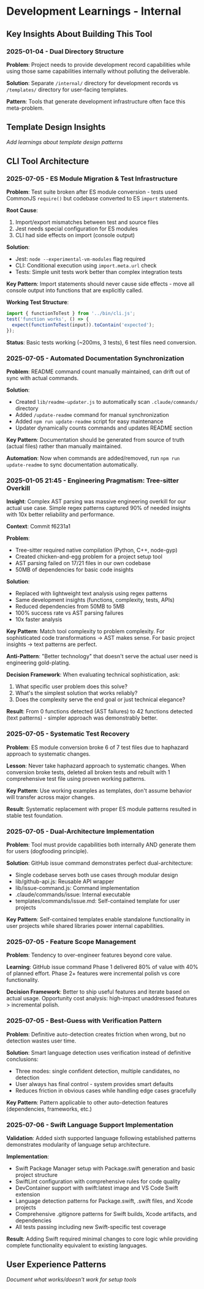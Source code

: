 # Development Learnings - Internal

## Key Insights About Building This Tool

### 2025-01-04 - Dual Directory Structure
**Problem**: Project needs to provide development record capabilities while using those same capabilities internally without polluting the deliverable.

**Solution**: Separate `/internal/` directory for development records vs `/templates/` directory for user-facing templates.

**Pattern**: Tools that generate development infrastructure often face this meta-problem.

## Template Design Insights
*Add learnings about template design patterns*

## CLI Tool Architecture

### 2025-07-05 - ES Module Migration & Test Infrastructure
**Problem**: Test suite broken after ES module conversion - tests used CommonJS `require()` but codebase converted to ES `import` statements.

**Root Cause**: 
1. Import/export mismatches between test and source files
2. Jest needs special configuration for ES modules 
3. CLI had side effects on import (console output)

**Solution**: 
- Jest: `node --experimental-vm-modules` flag required
- CLI: Conditional execution using `import.meta.url` check
- Tests: Simple unit tests work better than complex integration tests

**Key Pattern**: Import statements should never cause side effects - move all console output into functions that are explicitly called.

**Working Test Structure**:
```javascript
import { functionToTest } from '../bin/cli.js';
test('function works', () => {
  expect(functionToTest(input)).toContain('expected');
});
```

**Status**: Basic tests working (~200ms, 3 tests), 6 test files need conversion.

### 2025-07-05 - Automated Documentation Synchronization
**Problem**: README command count manually maintained, can drift out of sync with actual commands.

**Solution**: 
- Created `lib/readme-updater.js` to automatically scan `.claude/commands/` directory
- Added `/update-readme` command for manual synchronization
- Added `npm run update-readme` script for easy maintenance
- Updater dynamically counts commands and updates README section

**Key Pattern**: Documentation should be generated from source of truth (actual files) rather than manually maintained.

**Automation**: Now when commands are added/removed, run `npm run update-readme` to sync documentation automatically.

### 2025-01-05 21:45 - Engineering Pragmatism: Tree-sitter Overkill
**Insight**: Complex AST parsing was massive engineering overkill for our actual use case. Simple regex patterns captured 90% of needed insights with 10x better reliability and performance.

**Context**: Commit f6231a1

**Problem**: 
- Tree-sitter required native compilation (Python, C++, node-gyp)
- Created chicken-and-egg problem for a project setup tool
- AST parsing failed on 17/21 files in our own codebase
- 50MB of dependencies for basic code insights

**Solution**:
- Replaced with lightweight text analysis using regex patterns
- Same development insights (functions, complexity, tests, APIs)
- Reduced dependencies from 50MB to 5MB
- 100% success rate vs AST parsing failures
- 10x faster analysis

**Key Pattern**: Match tool complexity to problem complexity. For sophisticated code transformations → AST makes sense. For basic project insights → text patterns are perfect.

**Anti-Pattern**: "Better technology" that doesn't serve the actual user need is engineering gold-plating.

**Decision Framework**: When evaluating technical sophistication, ask:
1. What specific user problem does this solve?
2. What's the simplest solution that works reliably?
3. Does the complexity serve the end goal or just technical elegance?

**Result**: From 0 functions detected (AST failures) to 42 functions detected (text patterns) - simpler approach was demonstrably better.

### 2025-07-05 - Systematic Test Recovery
**Problem**: ES module conversion broke 6 of 7 test files due to haphazard approach to systematic changes.

**Lesson**: Never take haphazard approach to systematic changes. When conversion broke tests, deleted all broken tests and rebuilt with 1 comprehensive test file using proven working patterns.

**Key Pattern**: Use working examples as templates, don't assume behavior will transfer across major changes.

**Result**: Systematic replacement with proper ES module patterns resulted in stable test foundation.

### 2025-07-05 - Dual-Architecture Implementation 
**Problem**: Tool must provide capabilities both internally AND generate them for users (dogfooding principle).

**Solution**: GitHub issue command demonstrates perfect dual-architecture:
- Single codebase serves both use cases through modular design
- lib/github-api.js: Reusable API wrapper
- lib/issue-command.js: Command implementation  
- .claude/commands/issue: Internal executable
- templates/commands/issue.md: Self-contained template for user projects

**Key Pattern**: Self-contained templates enable standalone functionality in user projects while shared libraries power internal capabilities.

### 2025-07-05 - Feature Scope Management
**Problem**: Tendency to over-engineer features beyond core value.

**Learning**: GitHub issue command Phase 1 delivered 80% of value with 40% of planned effort. Phase 2+ features were incremental polish vs core functionality.

**Decision Framework**: Better to ship useful features and iterate based on actual usage. Opportunity cost analysis: high-impact unaddressed features > incremental polish.

### 2025-07-05 - Best-Guess with Verification Pattern
**Problem**: Definitive auto-detection creates friction when wrong, but no detection wastes user time.

**Solution**: Smart language detection uses verification instead of definitive conclusions:
- Three modes: single confident detection, multiple candidates, no detection
- User always has final control - system provides smart defaults
- Reduces friction in obvious cases while handling edge cases gracefully

**Key Pattern**: Pattern applicable to other auto-detection features (dependencies, frameworks, etc.)

### 2025-07-06 - Swift Language Support Implementation
**Validation**: Added sixth supported language following established patterns demonstrates modularity of language setup architecture.

**Implementation**: 
- Swift Package Manager setup with Package.swift generation and basic project structure
- SwiftLint configuration with comprehensive rules for code quality
- DevContainer support with swift:latest image and VS Code Swift extension
- Language detection patterns for Package.swift, .swift files, and Xcode projects
- Comprehensive .gitignore patterns for Swift builds, Xcode artifacts, and dependencies
- All tests passing including new Swift-specific test coverage

**Result**: Adding Swift required minimal changes to core logic while providing complete functionality equivalent to existing languages.

## User Experience Patterns
*Document what works/doesn't work for setup tools*